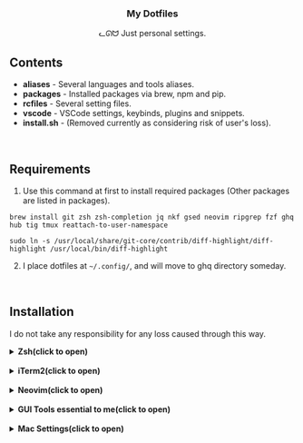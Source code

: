 <h3 align="center">My Dotfiles</h3>
<p align="center">ᓚᘏᗢ Just personal settings.</p>

## Contents

* **aliases** - Several languages and tools aliases.
* **packages** - Installed packages via brew, npm and pip.
* **rcfiles** - Several setting files.
* **vscode** - VSCode settings, keybinds, plugins and snippets.
* **install.sh** - (Removed currently as considering risk of user's loss).

<br />

## Requirements

1. Use this command at first to install required packages (Other packages are listed in packages).

```
brew install git zsh zsh-completion jq nkf gsed neovim ripgrep fzf ghq hub tig tmux reattach-to-user-namespace

sudo ln -s /usr/local/share/git-core/contrib/diff-highlight/diff-highlight /usr/local/bin/diff-highlight
```

2. I place dotfiles at `~/.config/`, and will move to ghq directory someday.

<br />

## Installation
I do not take any responsibility for any loss caused through this way.

<details><summary><b>Zsh(click to open)</b></summary>

1. `zsh`.
2. Type `0` at first selection.
3. `mkdir -p ~/.zsh/completion`
4. `git clone https://github.com/powerline/fonts.git --depth=1 && cd fonts` then `./install.sh` and `cd ../ && rm -rf fonts`.
5. Set the terminal font as "Noto Mono for Powerline".
6. `mv ~/.p10k.zsh ~/.zsh/powerlevel10k/`.
7. `git clone --depth=1 https://github.com/romkatv/powerlevel10k.git ~/powerlevel10k && echo 'source ~/powerlevel10k/powerlevel10k.zsh-theme' >>! ~/.zshrc`.
8. `curl -o ~/.zsh/completion/git-completion.bash https://raw.githubusercontent.com/git/git/master/contrib/completion/git-completion.bash && curl -o ~/.zsh/completion/_git https://raw.githubusercontent.com/git/git/master/contrib/completion/git-completion.zsh && curl -o ~/.zsh/completion/_docker https://raw.githubusercontent.com/docker/cli/master/contrib/completion/zsh/_docker && curl -fLo ~/.zsh/completion/_docker-compose https://raw.githubusercontent.com/docker/compose/master/contrib/completion/zsh/_docker-compose && git clone zsh-users/zsh-autosuggestions ~/.zsh/completion/ && git clone zsh-users/zsh-syntax-highlighting ~/.zsh/completion/ && git clone b4b4r07/enhancd ~/.zsh/completion/`.
9. Append `/usr/local/bin/zsh` into the end of `/etc/shells`.
10. `source ~/.zshrc` and set the p10k theme as you like.
11. `chsh -s zsh`.
12. Set VSCode setting `"terminal.integrated.shell.osx": "/usr/local/bin/zsh"`.

</details>

<br />

<details><summary><b>iTerm2(click to open)</b></summary>

1. Set VSCode setting `Terminal > External: Osx Exec` as iTerm.app.
2. `iTerm2 > Install shell integration`.
3. Download [this theme](https://github.com/hwyncho/ayu-iTerm) and apply `iTerm2 > Preferences > Profiles > Color`.
4. `iTerm2 > Preferences > Profiles > General > Working Directory` => `Reuse previous session's directory`.
5. `iTerm2 > Preferences > Profiles > Text > Cursor` => `Vertical bar`.
6. `iTerm2 > Preferences > Profiles > Text > Shell Integration` => off `Show mark indicators`.
7. `iTerm2 > Preferences > General > Selection` => check all.
8. `iTerm2 > Preferences > Terminal > Enable mouse reporting` => Off.
9. `iTerm2 > Advanced > Scroll wheel sends arrow keys when in alternate screen mode` => yes.

</details>

<br />

<details><summary><b>Neovim(click to open)</b></summary>

1. `curl -fLo ~/.local/share/nvim/site/autoload/plug.vim --create-dirs https://raw.githubusercontent.com/junegunn/vim-plug/master/plug.vim`

</details>

<br />

<details><summary><b>GUI Tools essential to me(click to open)</b></summary>

- [Google Chrome](https://www.google.com/chrome/)
  - [Adblock](https://chrome.google.com/webstore/detail/adblock-%E2%80%94-best-ad-blocker/gighmmpiobklfepjocnamgkkbiglidom)
  - [Lighthouse](https://chrome.google.com/webstore/detail/lighthouse/blipmdconlkpinefehnmjammfjpmpbjk)
  - [Wappalyzer](https://chrome.google.com/webstore/detail/wappalyzer/gppongmhjkpfnbhagpmjfkannfbllamg?hl=ja)
  - [Clear Cache](https://chrome.google.com/webstore/detail/clear-cache/cppjkneekbjaeellbfkmgnhonkkjfpdn)
  - [Leoh New Tab](https://chrome.google.com/webstore/detail/leoh-new-tab/ijhhakihjccpanbibbcceofpjnebokcb)
  - [Google Translator](https://chrome.google.com/webstore/detail/google-translate/aapbdbdomjkkjkaonfhkkikfgjllcleb)
- [Google Japanese Input](https://www.google.co.jp/ime/)
- [VSCode](https://code.visualstudio.com/download)
- [Sublime](https://www.sublimetext.com/3) - It's the best editor while FTP.
- [ShiftIt](http://macappstore.org/shiftit/)
- [Xcode](https://apps.apple.com/jp/app/xcode/id497799835)
- [Android Studio](https://developer.android.com/studio/install) - I don't build Android App, but VR uses some modules.
- [Transmit](https://panic.com/jp/transmit/)
- [Sequel Pro](https://sequelpro.com/download)
- [MongoDB Compass](https://docs.mongodb.com/compass/master/install/)
- [Docker](https://hub.docker.com/editions/community/docker-ce-desktop-mac)
- [Cloud SDK](https://cloud.google.com/sdk/docs/quickstart-mac-os-x)
- [Local by Flywheel](https://localbyflywheel.com/)
- [Adobe XD](https://www.adobe.com/jp/products/xd.html)
- [Postman](https://www.getpostman.com/downloads/)
- [GPG Suite](https://gpgtools.org/) - Import/Export GPG key get much easier.
- [Slack](https://slack.com/intl/ja-jp/downloads/mac)
- [Line](https://apps.apple.com/jp/app/line/id539883307)
- [Evernote](https://evernote.com/intl/jp/download)
- [Zoom](https://zoom.us/download)
- [Kindle](https://www.amazon.co.jp/Amazon-com-Intl-Sales-Inc-Kindle/dp/B011UEIO4S)
- [AppCleaner](https://appcleaner.softonic.jp/mac)

</details>

<br />

<details><summary><b>Mac Settings(click to open)</b></summary>

## System environment

### General
- Dark mode.
- Accent color is blue.
- Sidebar icon is small.
- Menu auto display is off.
- Scroll bar is always on.
- Clicking scroll bar behave jumping.
- Default browser is chrome.
- Ensure when closing document.
- Close window at exitting application.
- 10 last recent item.
- Not allow handoff.
- Dont use alias character.

### Desktop and Screensaver
- Never start screensaver.

### Dock
- Size is about 1/4 small.
- Off enscale.
- Bottom.
- Effect is Scale.
- Always open tab with document.
- Close with double click.
- Close window in application icon.
- Not animate running application.
- Not automate display dock.
- Show indicator with running application.
- Not showing last recent application used.

### Language and Region
- Set the Japanese priority highest.
- Starting date is monday

### Display
#### Display
- Change resolution with expand.
- Don't automate justify fue.
- Never show mirroring option.
#### Night Shift
- Custom Schedule starting at 0:00 and finishing at 23:59.
- Set color as the warmest.

### Eco Energy
#### Battery
- Off display after 5 minutes.
- Sleep Harddisk at possible.
- Not darken display at battery mode.
- Show battery on menubar.
#### Adaptor
- Off display after 5 minutes.
- Not sleep at display off.
- Sleep Harddisk at possible.

### Keyboard
#### Keyboard
- Repeat is fastest.
- Recognition is fastest.
- Not adjusting light.
- Not turning light off.
- Don't show viewer.
- Don't function key as default.
- Modification key -> caps lock = control, function = Command.
#### User dictionary
- Not Capitalize initial character.
- Not period with 2 space.
#### Shortcut
- Turn off automize dock.
- Turn off input source next one.
- Turn off service -> text -> after open.
- Turn off spotlight -> finder.
- Full keyboard access -> textbox and list.
- Spotlight -> option + space.
#### Input source
- Delete google japanese input "kana" "zenkaku" "default".
- Don't switching input source by document.

### Trackpad
#### Point and Click
- Check on detect data.
- Check on click sub button.
- Check on click with tap.
- Click -> strongest.
- Speed -> fastest.
#### Scroll and Zoom
- All sets on.

### Sound
#### Sound effect
- Show volume in menubar.

### Share
- Set computer name.

### User group
- Set user name and icon.

### Time and Date
- Show date on menubar.
- Set Degital 24 format.
- Show Day and Date.

### Accessibility
- display -> reduce view contrast, reduce opacity, off mouse pointer shaker.

## Finder
### View
- Show status bar.

### Environment Setting
#### General
- Item in desktop -> none.
- New window -> ~/work.
- Folder opens as new tab.

### Sidebar
- Desktop
- Download
- Application
- ~/work

### Detail
- Show all filename extension.

## Desktop Display Option
- Icon size -> 36.
- Text size -> 12.

</details>

